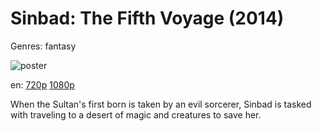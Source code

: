 # Sinbad: The Fifth Voyage (2014)

Genres: fantasy

![poster](http://image.tmdb.org/t/p/w500/6iGzOa3r4riWLacxBKzjAsH3Pif.jpg)

en:
  [720p](magnet:?xt=urn:btih:0A272071BB037D4E03EBE24269CB5FAC69C1291A&tr=udp://glotorrents.pw:6969/announce&tr=udp://tracker.opentrackr.org:1337/announce&tr=udp://torrent.gresille.org:80/announce&tr=udp://tracker.openbittorrent.com:80&tr=udp://tracker.coppersurfer.tk:6969&tr=udp://tracker.leechers-paradise.org:6969&tr=udp://p4p.arenabg.ch:1337&tr=udp://tracker.internetwarriors.net:1337)
  [1080p](magnet:?xt=urn:btih:82DD1451F8DD21DEEED753794329648BA11D8999&tr=udp://glotorrents.pw:6969/announce&tr=udp://tracker.opentrackr.org:1337/announce&tr=udp://torrent.gresille.org:80/announce&tr=udp://tracker.openbittorrent.com:80&tr=udp://tracker.coppersurfer.tk:6969&tr=udp://tracker.leechers-paradise.org:6969&tr=udp://p4p.arenabg.ch:1337&tr=udp://tracker.internetwarriors.net:1337)
  


When the Sultan's first born is taken by an evil sorcerer, Sinbad is tasked with traveling to a desert of magic and creatures to save her.